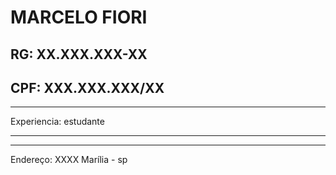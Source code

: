 # MARCELO FIORI

RG: XX.XXX.XXX-XX
---
CPF: XXX.XXX.XXX/XX
---


---
Experiencia: estudante



---

---
Endereço: XXXX Marília - sp


